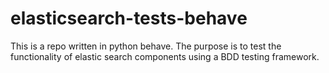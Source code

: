 # elasticsearch-tests-behave
This is a repo written in python behave. The purpose is to test the functionality of elastic search components using a BDD testing framework. 
